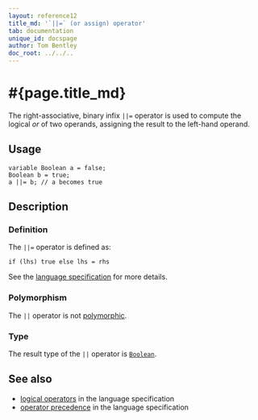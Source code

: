 ```yaml
---
layout: reference12
title_md: '`||=` (or assign) operator'
tab: documentation
unique_id: docspage
author: Tom Bentley
doc_root: ../../..
---
```


# #{page.title_md}

The right-associative, binary infix `||=` operator is used to compute the 
logical *or* of two operands, assigning the result to the left-hand operand. 

## Usage 

<!-- cat: void m() { -->
<!-- try: -->
    variable Boolean a = false;
    Boolean b = true;
    a ||= b; // a becomes true
<!-- cat: } -->

## Description

### Definition

The `||=` operator is defined as:

<!-- check:none -->
<!-- try: -->
    if (lhs) true else lhs = rhs

See the [language specification](#{site.urls.spec_current}#logical) for 
more details.

### Polymorphism

The `||` operator is not [polymorphic](#{page.doc_root}/reference/operator/operator-polymorphism). 

### Type

The result type of the `||` operator is [`Boolean`](#{site.urls.apidoc_1_1}/Boolean.type.html).

## See also

* [logical operators](#{site.urls.spec_current}#logical) in the 
  language specification
* [operator precedence](#{site.urls.spec_current}#operatorprecedence) in the 
  language specification

